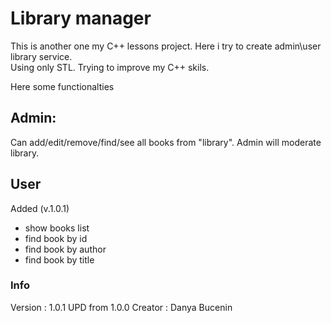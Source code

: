 # Library manager
This is another one my C++ lessons project. Here i try to create admin\user library service.  
Using only STL. Trying to improve my C++ skils.  

Here some functionalties  

## Admin:
Can add/edit/remove/find/see all books from "library".
Admin will moderate library.

## User
Added (v.1.0.1) 
* show books list
* find book by id
* find book by author
* find book by title

### Info
Version : 1.0.1  UPD from 1.0.0
Creator : Danya Bucenin